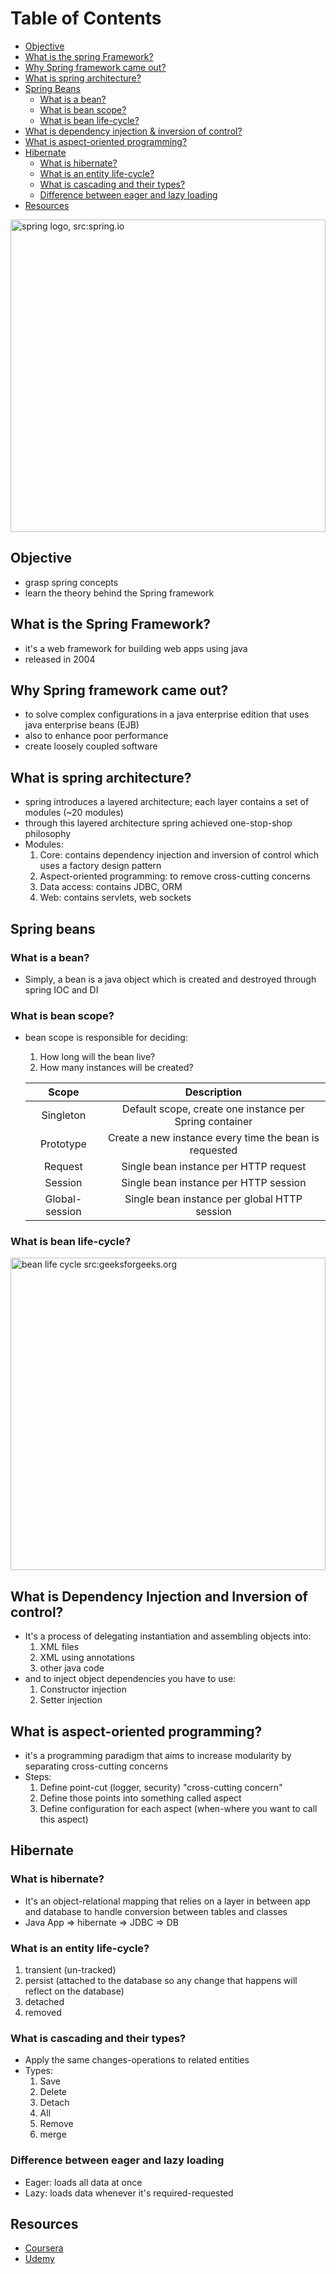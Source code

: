 # Table of Contents

- [Objective](#objective)
- [What is the spring Framework?](#what-is-the-spring-framework)
- [Why Spring framework came out?](#why-spring-framework-came-out)
- [What is spring architecture?](#what-is-spring-architecture)
- [Spring Beans](#spring-beans)
    - [What is a bean?](#what-is-a-bean)
    - [What is bean scope?](#what-is-bean-scope)
    - [What is bean life-cycle?](#what-is-bean-life-cycle)
- [What is dependency injection & inversion of control?](#what-is-dependency-injection-and-inversion-of-control)
- [What is aspect-oriented programming?](#what-is-aspect-oriented-programming)
- [Hibernate](#hibernate)
    - [What is hibernate?](#what-is-hibernate)
    - [What is an entity life-cycle?](#what-is-an-entity-life-cycle)
    - [What is cascading and their types?](#what-is-cascading-and-their-types)
    - [Difference between eager and lazy loading](#difference-between-eager-and-lazy-loading)
- [Resources](#resources)

<img src="https://spring.io/images/OG-Spring.png" title="spring logo, src:spring.io" width="100%" height="500">

## Objective

- grasp spring concepts
- learn the theory behind the Spring framework 

## What is the Spring Framework?

- it's a web framework for building web apps using java
- released in 2004

## Why Spring framework came out?

- to solve complex configurations in a java enterprise edition that uses java enterprise beans (EJB)
- also to enhance poor performance
- create loosely coupled software

## What is spring architecture?

- spring introduces a layered architecture; each layer contains a set of modules (~20 modules)
- through this layered architecture spring achieved one-stop-shop philosophy
- Modules:
    1. Core: contains dependency injection and inversion of control which uses a factory design pattern 
    2. Aspect-oriented programming: to remove cross-cutting concerns 
    3. Data access: contains JDBC, ORM
    4. Web: contains servlets, web sockets 

## Spring beans

### What is a bean?

- Simply, a bean is a java object which is created and destroyed through spring IOC and DI

### What is bean scope?

- bean scope is responsible for deciding:

  1. How long will the bean live?
  2. How many instances will be created?

  |     Scope      | Description                                             |
  | :------------: |:------------------------------------------------------: |
  |   Singleton    | Default scope, create one instance per Spring container |
  |   Prototype    | Create a new instance every time the bean is requested        |
  |    Request     | Single bean instance per HTTP request                   |
  |    Session     | Single bean instance per HTTP session                   |
  | Global-session | Single bean instance per global HTTP session            |

### What is bean life-cycle?

<img src="https://media.geeksforgeeks.org/wp-content/uploads/20200428011831/Bean-Life-Cycle-Process-flow3.png" title="bean life cycle src:geeksforgeeks.org" width="100%" height="500">

## What is Dependency Injection and Inversion of control?

- It's a process of delegating instantiation and assembling objects into:
    1. XML files
    2. XML using annotations
    3. other java code
- and to inject object dependencies you have to use:
    1. Constructor injection 
    2. Setter injection

## What is aspect-oriented programming?

- it's a programming paradigm that aims to increase modularity by separating cross-cutting concerns
- Steps:
    1. Define point-cut (logger, security) "cross-cutting concern"
    2. Define those points into something called aspect
    3. Define configuration for each aspect (when-where you want to call this aspect)

## Hibernate

### What is hibernate?

- It's an object-relational mapping that relies on a layer in between app and database to handle conversion between tables and classes
- Java App ⇒ hibernate ⇒ JDBC ⇒ DB

### What is an entity life-cycle?

1. transient (un-tracked)
2. persist (attached to the database so any change that happens will reflect on the database)
3. detached
4. removed

### What is cascading and their types?

- Apply the same changes-operations to related entities
- Types:
    1. Save
    2. Delete
    3. Detach
    4. All
    5. Remove
    6. merge

### Difference between eager and lazy loading

- Eager: loads all data at once
- Lazy: loads data whenever it's required-requested

## Resources

- [Coursera](https://www.coursera.org/learn/web-development-with-java-spring-framework/home/welcome)
- [Udemy](https://www.udemy.com/course/spring-hibernate-tutorial/)
